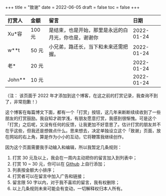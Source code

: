 +++
title = "致谢"
date = 2022-06-05
draft = false
toc = false
+++


| 打赏人 | 金额   | 留言                                             | 日期       |
|:-------|:------|:-----------------------------------------------|:-----------|
| Xu*容  | 100 元 | 是结束，也是开始，那里是永远的白月光，你也是，谢谢你 | 2022-01-24 |
| w**t   | 50 元  | 小兄弟，路还长，当下和未来还需把握。                | 2022-01-24 |
| 老* | 20 元 | | 2022-01-24 |
| John** | 10 元 | | 2022-01-24 |


（注： 该页面于 2022 年才添加到这个博客，在这之前的打赏记录，我查询不到了，非常抱歉！）


这个博客在每篇博文下面，都有一个「打赏」按钮，这几年来断断续续收到了一些朋友的打赏鼓励。我自知才疏学浅，有朋友愿意打赏，我感到很惭愧。可是这个「打赏」之后呢，又没有任何的反馈，让我更加不好意思了。估计打赏的朋友并不在乎这些，但我还是想做点什么。思来想去，决定单独设立这个「致谢」页面，放在网站的右上角，算是作为小小的互动，它将鞭策我继续创作。

因为这个页面需要我手动输入和编辑，所以我暂定几条规则：

1. 打赏 30 元及以上，我会在一周内主动把你的留言加入到列表中；
2. 打赏 10 ~ 30 元，你可以在 [Github](https://github.com/xianmin/xianmin.org/blob/master/content/acknowledgments.md) 上自行添加；
3. 列表按金额大小排序；
4. 打赏者可以在留言中加入广告和链接；
5. 留言限 50 字以内，对于我不喜欢的留言，我有权删除；
6. 以上几条规则未来可能会有变动，一切解释权归本人所有。

